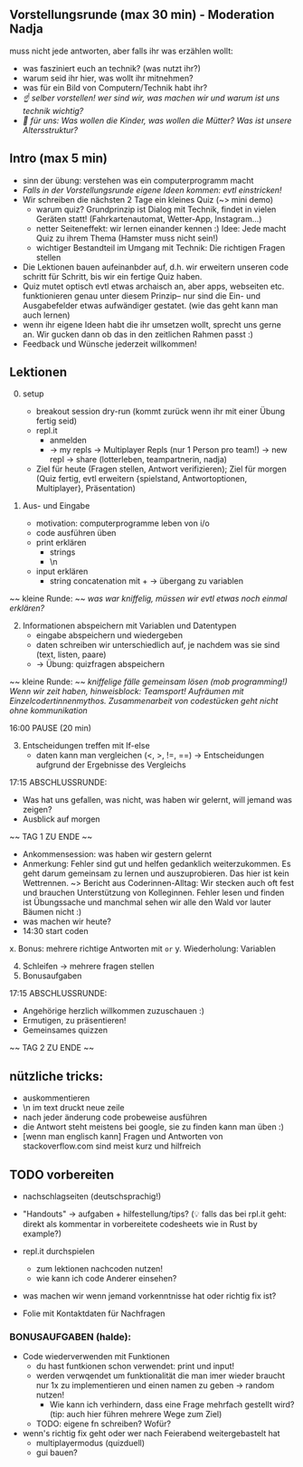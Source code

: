 ## Vorstellungsrunde (max 30 min) - Moderation Nadja
muss nicht jede antworten, aber falls ihr was erzählen wollt:
- was fasziniert euch an technik? (was nutzt ihr?)
- warum seid ihr hier, was wollt ihr mitnehmen?
- was für ein Bild von Computern/Technik habt ihr?
- *☝️ selber vorstellen! wer sind wir, was machen wir und warum ist uns technik wichtig?*
- *👀 für uns: Was wollen die Kinder, was wollen die Mütter? Was ist unsere Altersstruktur?*

## Intro (max 5 min)
- sinn der übung: verstehen was ein computerprogramm macht
- *Falls in der Vorstellungsrunde eigene Ideen kommen: evtl einstricken!*
- Wir schreiben die nächsten 2 Tage ein kleines Quiz (~> mini demo)
    * warum quiz? Grundprinzip ist Dialog mit Technik, findet in vielen Geräten statt! (Fahrkartenautomat, Wetter-App, Instagram...)
    * netter Seiteneffekt: wir lernen einander kennen :) Idee: Jede macht Quiz zu ihrem Thema (Hamster muss nicht sein!)
    * wichtiger Bestandteil im Umgang mit Technik: Die richtigen Fragen stellen
- Die Lektionen bauen aufeinanbder auf, d.h. wir erweitern unseren code schritt für Schritt, bis wir ein fertige Quiz haben.
- Quiz mutet optisch evtl etwas archaisch an, aber apps, webseiten etc. funktionieren genau unter diesem Prinzip– nur sind die Ein- und Ausgabefelder etwas aufwändiger gestatet. (wie das geht kann man auch lernen)
- wenn ihr eigene Ideen habt die ihr umsetzen wollt, sprecht uns gerne an. Wir gucken dann ob das in den zeitlichen Rahmen passt :)
- Feedback und Wünsche jederzeit willkommen!

## Lektionen
0. setup
    - breakout session dry-run (kommt zurück wenn ihr mit einer Übung fertig seid)
    - repl.it
        * anmelden
        * -> my repls -> Multiplayer Repls (nur 1 Person pro team!) -> new repl -> share (lotterleben, teampartnerin, nadja)
    - Ziel für heute (Fragen stellen, Antwort verifizieren); Ziel für morgen (Quiz fertig, evtl erweitern {spielstand, Antwortoptionen, Multiplayer}, Präsentation)

1. Aus- und Eingabe
    - motivation: computerprogramme leben von i/o
    - code ausführen üben
    - print erklären
        * strings
        * \n
    - input erklären
        * string concatenation mit +
    -> übergang zu variablen

~~ kleine Runde: ~~
*was war kniffelig, müssen wir evtl etwas noch einmal erklären?*

2. Informationen abspeichern mit Variablen und Datentypen
    - eingabe abspeichern und wiedergeben
    - daten schreiben wir unterschiedlich auf, je nachdem was sie sind (text, listen, paare)
    - -> Übung: quizfragen abspeichern


~~ kleine Runde: ~~
*kniffelige fälle gemeinsam lösen (mob programming!)*
*Wenn wir zeit haben, hinweisblock: Teamsport! Aufräumen mit Einzelcodertinnenmythos.*
*Zusammenarbeit von codestücken geht nicht ohne kommunikation*

16:00 PAUSE (20 min)

3. Entscheidungen treffen mit If-else
    - daten kann man vergleichen (<, >, !=, ==)
    -> Entscheidungen aufgrund der Ergebnisse des Vergleichs

17:15 ABSCHLUSSRUNDE:
- Was hat uns gefallen, was nicht, was haben wir gelernt, will jemand was zeigen?
- Ausblick auf morgen

~~ TAG 1 ZU ENDE ~~

- Ankommensession: was haben wir gestern gelernt
- Anmerkung: Fehler sind gut und helfen gedanklich weiterzukommen. Es geht darum gemeinsam zu lernen und auszuprobieren. Das hier ist kein Wettrennen. ~> Bericht aus Coderinnen-Alltag: Wir stecken auch oft fest und brauchen Unterstützung von Kolleginnen. Fehler lesen und finden ist Übungssache und manchmal sehen wir alle den Wald vor lauter Bäumen nicht :)
- was machen wir heute?
- 14:30 start coden

x. Bonus: mehrere richtige Antworten mit `or`
y. Wiederholung: Variablen

4. Schleifen
    -> mehrere fragen stellen
5. Bonusaufgaben

17:15 ABSCHLUSSRUNDE:
- Angehörige herzlich willkommen zuzuschauen :)
- Ermutigen, zu präsentieren!
- Gemeinsames quizzen

~~ TAG 2 ZU ENDE ~~


## nützliche tricks:
- auskommentieren
- \n im text druckt neue zeile
- nach jeder änderung code probeweise ausführen
- die Antwort steht meistens bei google, sie zu finden kann man üben :)
- [wenn man englisch kann] Fragen und Antworten von stackoverflow.com sind meist kurz und hilfreich

## TODO vorbereiten
- nachschlagseiten (deutschsprachig!)
- "Handouts" -> aufgaben + hilfestellung/tips? (💡 falls das bei rpl.it geht: direkt als kommentar in vorbereitete codesheets wie in Rust by example?)
- repl.it durchspielen
    * zum lektionen nachcoden nutzen!
    * wie kann ich code Anderer einsehen?
- was machen wir wenn jemand vorkenntnisse hat oder richtig fix ist?

- Folie mit Kontaktdaten für Nachfragen

### BONUSAUFGABEN (halde):
- Code wiederverwenden mit Funktionen
    - du hast funtkionen schon verwendet: print und input!
    - werden verwqendet um funktionalität die man imer wieder braucht nur 1x zu implementieren und einen namen zu geben
    -> random nutzen!
        - Wie kann ich verhindern, dass eine Frage mehrfach gestellt wird? (tip: auch hier führen mehrere Wege zum Ziel)
    - TODO: eigene fn schreiben? Wofür?
- wenn's richtig fix geht oder wer nach Feierabend weitergebastelt hat
    * multiplayermodus (quizduell)
    * gui bauen?

